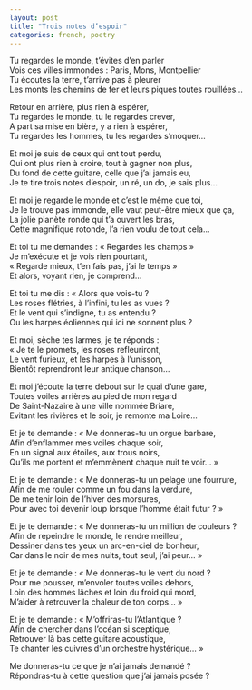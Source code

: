```yaml
---
layout: post
title: "Trois notes d’espoir"
categories: french, poetry
---
```

  
Tu regardes le monde, t’évites d’en parler  
Vois ces villes immondes : Paris, Mons, Montpellier  
Tu écoutes la terre, t’arrive pas à pleurer  
Les monts les chemins de fer et leurs piques toutes rouillées…  
  
Retour en arrière, plus rien à espérer,  
Tu regardes le monde, tu le regardes crever,  
A part sa mise en bière, y a rien à espérer,  
Tu regardes les hommes, tu les regardes s’moquer…  
  
Et moi je suis de ceux qui ont tout perdu,  
Qui ont plus rien à croire, tout à gagner non plus,  
Du fond de cette guitare, celle que j’ai jamais eu,  
Je te tire trois notes d’espoir, un ré, un do, je sais plus…  
  
Et moi je regarde le monde et c’est le même que toi,  
Je le trouve pas immonde, elle vaut peut-être mieux que ça,  
La jolie planète ronde qui t’a ouvert les bras,  
Cette magnifique rotonde, l’a rien voulu de tout cela…  
  
Et toi tu me demandes : « Regardes les champs »  
Je m’exécute et je vois rien pourtant,  
« Regarde mieux, t’en fais pas, j’ai le temps »  
Et alors, voyant rien, je comprend…  
  
Et toi tu me dis : « Alors que vois-tu ?  
Les roses flétries, à l’infini, tu les as vues ?  
Et le vent qui s’indigne, tu as entendu ?  
Ou les harpes éoliennes qui ici ne sonnent plus ?  
  
Et moi, sèche tes larmes, je te réponds :  
« Je te le promets, les roses refleuriront,  
Le vent furieux, et les harpes à l’unisson,  
Bientôt reprendront leur antique chanson…  
  
Et moi j’écoute la terre debout sur le quai d’une gare,  
Toutes voiles arrières au pied de mon regard  
De Saint-Nazaire à une ville nommée Briare,  
Evitant les rivières et le soir, je remonte ma Loire…  
  
Et je te demande : « Me donneras-tu un orgue barbare,  
Afin d’enflammer mes voiles chaque soir,  
En un signal aux étoiles, aux trous noirs,  
Qu’ils me portent et m’emmènent chaque nuit te voir… »  
  
Et je te demande : « Me donneras-tu un pelage une fourrure,  
Afin de me rouler comme un fou dans la verdure,  
De me tenir loin de l’hiver des morsures,  
Pour avec toi devenir loup lorsque l’homme était futur ? »  
  
Et je te demande : « Me donneras-tu un million de couleurs ?  
Afin de repeindre le monde, le rendre meilleur,  
Dessiner dans tes yeux un arc-en-ciel de bonheur,  
Car dans le noir de mes nuits, tout seul, j’ai peur… »  
  
Et je te demande : « Me donneras-tu le vent du nord ?  
Pour me pousser, m’envoler toutes voiles dehors,  
Loin des hommes lâches et loin du froid qui mord,  
M’aider à retrouver la chaleur de ton corps… »  
  
Et je te demande : « M’offriras-tu l’Atlantique ?  
Afin de chercher dans l’océan si sceptique,  
Retrouver là bas cette guitare acoustique,  
Te chanter les cuivres d’un orchestre hystérique… »  
  
Me donneras-tu ce que je n’ai jamais demandé ?  
Répondras-tu à cette question que j’ai jamais posée ?